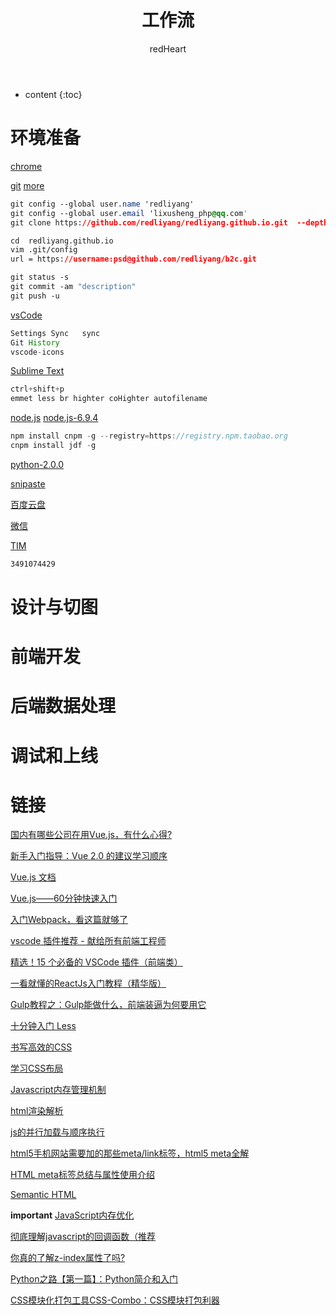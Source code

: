 ﻿---
layout: post
title:  "工作流"
categories: Link
tags:  countdown Link
author: redHeart
---

* content
{:toc}






# 环境准备

[chrome](http://www.baidu.com/link?url=uJ_HwhMHYHpVzdmcSw6CYH6BZi9jg4fOLvBbTyDe51uCScUsZwxTOoEuFmTsJkpPt_QoCiTKw_LskQ84tx7z-vpeVMKOYAEY4lILb1NSBhy&wd=&eqid=baa3e89e0003d28f000000035a181670)

[git](https://npm.taobao.org/mirrors/git-for-windows/v2.14.3.windows.1/Git-2.14.3-64-bit.exe)
[more](https://redliyang.github.io/2017/11/24/git/)
```css
git config --global user.name 'redliyang'
git config --global user.email 'lixusheng_php@qq.com'
git clone https://github.com/redliyang/redliyang.github.io.git  --depth 1

cd  redliyang.github.io 
vim .git/config
url = https://username:psd@github.com/redliyang/b2c.git

git status -s
git commit -am "description"
git push -u
```

[vsCode](https://code.visualstudio.com/docs/?dv=win)
```js
Settings Sync   sync
Git History
vscode-icons
```

[Sublime Text](https://www.sublimetext.com/)
```css
ctrl+shift+p
emmet less br highter coHighter autofilename
```

[node.js](http://nodejs.cn/download/)
[node.js-6.9.4](https://nodejs.org/dist/v6.9.4/)
```js
npm install cnpm -g --registry=https://registry.npm.taobao.org
cnpm install jdf -g
```

[python-2.0.0](https://rubyinstaller.org/downloads/)

[snipaste](https://www.snipaste.com/)

[百度云盘](https://www.baidu.com/link?url=RQ9iSxpNceZfDcPVuyZyJzYTw_LblZ_CKM4soVoK66StWDpGjW5fSnJzB9ZvDIYy_kpHJ5I9MLfFqrDq5TUcRU1SmbDwrLewUpVk09pvODe&wd=&eqid=cd7d6a3f000315ad000000035a23c2f2)

[微信](http://www.so.com/link?m=aH1FgPcxFwrfGdw7I5NW2zgbONuWIr9qB%2F5eAPMVogvX6M1nx1uJ6F1%2FC6hhJ%2FzoIE%2BBcshSNvkNHowZxfPGZOAmz4mjnQq8m775YHtIU9iOcDo%2F3ryRiIw5muC1qbSzGw2zS8LkYKN%2FLWikKWlBGiYmYMTqql%2FC5GzGM4kj89t4%3D)

[TIM](http://www.so.com/link?m=a0hR5u7DDm6358nlNaGm%2BSsLDeo7uDQ4UgDqXPc%2BLJAsJwYvsh%2BFMrAk%2BkbPrRTV0%2BcdObWIUPyw2kTd1SJxbSZZhtocI4pg%2FZ%2FnjieiX%2BwEBrYRJAwqEUpp5ADzkCBSNQxlXkzfZkJRWD8BVuHsT69lAJNyUARsboQpiee68f4s%3D)
```css
3491074429
```

# 设计与切图

# 前端开发

# 后端数据处理

# 调试和上线

# 链接

[国内有哪些公司在用Vue.js，有什么心得?](https://www.zhihu.com/question/38213423)

[新手入门指导：Vue 2.0 的建议学习顺序](https://www.cnblogs.com/lhb25/p/vue-turtoials-for-new-starter.html)

[Vue.js 文档](https://v1.vuejs.org/guide/index.html)

[Vue.js——60分钟快速入门](https://www.cnblogs.com/rik28/p/6024425.html)

[入门Webpack，看这篇就够了](http://www.jianshu.com/p/42e11515c10f)

[vscode 插件推荐 - 献给所有前端工程师](https://segmentfault.com/a/1190000006697219)

[精选！15 个必备的 VSCode 插件（前端类）](https://zhuanlan.zhihu.com/p/27905838)

[一看就懂的ReactJs入门教程（精华版）](http://www.cocoachina.com/webapp/20150721/12692.html)

[Gulp教程之：Gulp能做什么，前端装逼为何要用它](http://blog.csdn.net/xllily_11/article/details/51320002)

[十分钟入门 Less](http://www.jianshu.com/p/c676041f387e)

[书写高效的CSS](http://blog.csdn.net/sibang/article/details/38732451)

[学习CSS布局](http://zh.learnlayout.com/toc.html)

[Javascript内存管理机制](https://www.cnblogs.com/zhutty/p/5341572.html)

[html渲染解析](https://zhuanlan.zhihu.com/p/26105913?group_id=831106735610662912)

[js的并行加载与顺序执行](http://www.15yan.com/story/a6fdSDK17In/)

[html5手机网站需要加的那些meta/link标签，html5 meta全解](http://blog.csdn.net/kongjiea/article/details/17092413)

[HTML meta标签总结与属性使用介绍](https://segmentfault.com/a/1190000004279791)

[Semantic HTML](http://justineo.github.io/slideshows/semantic-html/#/)

**important**
[JavaScript内存优化](https://www.cnblogs.com/mliudong/p/3635294.html)

[彻底理解javascript的回调函数（推荐](https://www.cnblogs.com/moltboy/archive/2013/04/24/3040213.html)

[你真的了解z-index属性了吗?](http://blog.csdn.net/baidu_24024601/article/details/52297869?locationNum=1&fps=1)

[Python之路【第一篇】：Python简介和入门](https://www.cnblogs.com/wupeiqi/articles/4906230.html)

[CSS模块化打包工具CSS-Combo：CSS模块打包利器](http://www.cr173.com/html/18531_1.html)